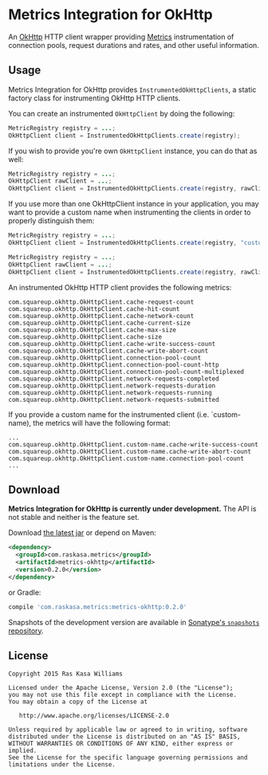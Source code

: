Metrics Integration for OkHttp
==============================

An [OkHttp][okhttp] HTTP client wrapper providing [Metrics][metrics]
instrumentation of connection pools, request durations and rates, and other
useful information.

Usage
-----

Metrics Integration for OkHttp provides `InstrumentedOkHttpClients`, a static
factory class for instrumenting OkHttp HTTP clients.

You can create an instrumented `OkHttpClient` by doing the following:

```java
MetricRegistry registry = ...;
OkHttpClient client = InstrumentedOkHttpClients.create(registry);
```

If you wish to provide you're own `OkHttpClient` instance, you can do that as well:

```java
MetricRegistry registry = ...;
OkHttpClient rawClient = ...;
OkHttpClient client = InstrumentedOkHttpClients.create(registry, rawClient);
```

If you use more than one OkHttpClient instance in your application, you may
want to provide a custom name when instrumenting the clients in order to
properly distinguish them:

```java
MetricRegistry registry = ...;
OkHttpClient client = InstrumentedOkHttpClients.create(registry, "custom-name");

MetricRegistry registry = ...;
OkHttpClient rawClient = ...;
OkHttpClient client = InstrumentedOkHttpClients.create(registry, rawClient, "custom-name");
```

An instrumented OkHttp HTTP client provides the following metrics:

```
com.squareup.okhttp.OkHttpClient.cache-request-count
com.squareup.okhttp.OkHttpClient.cache-hit-count
com.squareup.okhttp.OkHttpClient.cache-network-count
com.squareup.okhttp.OkHttpClient.cache-current-size
com.squareup.okhttp.OkHttpClient.cache-max-size
com.squareup.okhttp.OkHttpClient.cache-size
com.squareup.okhttp.OkHttpClient.cache-write-success-count
com.squareup.okhttp.OkHttpClient.cache-write-abort-count
com.squareup.okhttp.OkHttpClient.connection-pool-count
com.squareup.okhttp.OkHttpClient.connection-pool-count-http
com.squareup.okhttp.OkHttpClient.connection-pool-count-multiplexed
com.squareup.okhttp.OkHttpClient.network-requests-completed
com.squareup.okhttp.OkHttpClient.network-requests-duration
com.squareup.okhttp.OkHttpClient.network-requests-running
com.squareup.okhttp.OkHttpClient.network-requests-submitted
```

If you provide a custom name for the instrumented client (i.e. `custom-name),
the metrics will have the following format:

```
...
com.squareup.okhttp.OkHttpClient.custom-name.cache-write-success-count
com.squareup.okhttp.OkHttpClient.custom-name.cache-write-abort-count
com.squareup.okhttp.OkHttpClient.custom-name.connection-pool-count
...
```

Download
--------

**Metrics Integration for OkHttp is currently under development.**  The API is
not stable and neither is the feature set.

Download [the latest jar][metrics-okhttp] or depend on Maven:

```xml
<dependency>
  <groupId>com.raskasa.metrics</groupId>
  <artifactId>metrics-okhttp</artifactId>
  <version>0.2.0</version>
</dependency>
```

or Gradle:

```groovy
compile 'com.raskasa.metrics:metrics-okhttp:0.2.0'
```

Snapshots of the development version are available in
[Sonatype's `snapshots` repository][sonatype].

License
-------

    Copyright 2015 Ras Kasa Williams

    Licensed under the Apache License, Version 2.0 (the "License");
    you may not use this file except in compliance with the License.
    You may obtain a copy of the License at

       http://www.apache.org/licenses/LICENSE-2.0

    Unless required by applicable law or agreed to in writing, software
    distributed under the License is distributed on an "AS IS" BASIS,
    WITHOUT WARRANTIES OR CONDITIONS OF ANY KIND, either express or implied.
    See the License for the specific language governing permissions and
    limitations under the License.
  
  [metrics]: https://dropwizard.github.io/metrics/3.1.0/
  [metrics-okhttp]: https://search.maven.org/remote_content?g=com.raskasa.metrics&a=metrics-okhttp&v=LATEST
  [okhttp]: http://square.github.io/okhttp/
  [sonatype]: https://oss.sonatype.org/content/repositories/snapshots/com/raskasa/metrics/

